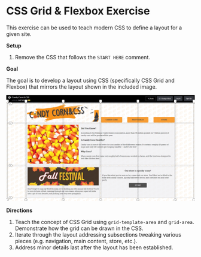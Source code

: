 # CSS Grid & Flexbox Exercise

This exercise can be used to teach modern CSS to define a layout for a given site.

**Setup**

1. Remove the CSS that follows the `START HERE` comment.

**Goal**

The goal is to develop a layout using CSS (specifically CSS Grid and Flexbox) that mirrors the layout shown in the included image.

![Example Layout](column-layout.jpg)

**Directions**

1. Teach the concept of CSS Grid using `grid-template-area` and `grid-area`. Demonstrate how the grid can be drawn in the CSS.
1. Iterate through the layout addressing subsections tweaking various pieces (e.g. navigation, main content, store, etc.).
1. Address minor details last after the layout has been established.